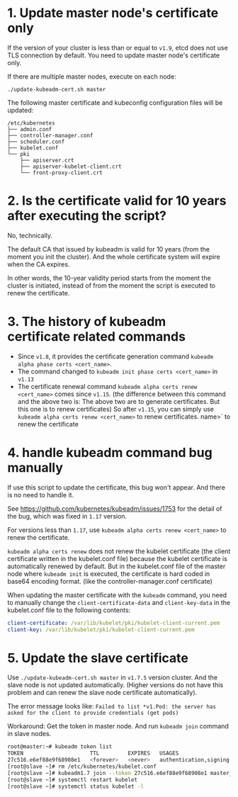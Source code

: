 # 1. Update master node's certificate only

If the version of your cluster is less than or equal to `v1.9`, etcd does not use TLS connection by default. You need to update master node's certificate only.

If there are multiple master nodes, execute on each node:

```
./update-kubeadm-cert.sh master
```

The following master certificate and kubeconfig configuration files will be updated:

```
/etc/kubernetes
├── admin.conf
├── controller-manager.conf
├── scheduler.conf
├── kubelet.conf
└── pki
    ├── apiserver.crt
    ├── apiserver-kubelet-client.crt
    └── front-proxy-client.crt
```

# 2. Is the certificate valid for 10 years after executing the script?

No, technically.

The default CA that issued by kubeadm is valid for 10 years (from the moment you init the cluster). And the whole certificate system will expire when the CA expires.  

In other words, the 10-year validity period starts from the moment the cluster is initiated, instead of from the moment the script is executed to renew the certificate.

# 3. The history of kubeadm certificate related commands

- Since `v1.8`, it provides the certificate generation command `kubeadm alpha phase certs <cert_name>`.
- The command changed to `kubeadm init phase certs <cert_name>` in `v1.13`
- The certificate renewal command `kubeadm alpha certs renew <cert_name>` comes since `v1.15`. (the difference between this command and the above two is: The above two are to generate certificates. But this one is to renew certificates) So after `v1.15`, you can simply use `kubeadm alpha certs renew <cert_name>` to renew certificates. name>` to renew the certificate

# 4. handle kubeadm command bug manually

If use this script to update the certificate, this bug won't appear. And there is no need to handle it.

See https://github.com/kubernetes/kubeadm/issues/1753 for the detail of the bug, which was fixed in `1.17` version.

For versions less than `1.17`, use `kubeadm alpha certs renew <cert_name>` to renew the certificate.

`kubeadm alpha certs renew` does not renew the kubelet certificate (the client certificate written in the kubelet.conf file) because the kubelet certificate is automatically renewed by default. But in the kubelet.conf file of the master node where `kubeadm init` is executed, the certificate is hard coded in base64 encoding format. (like the controller-manager.conf certificate)

When updating the master certificate with the `kubeadm` command, you need to manually change the `client-certificate-data` and `client-key-data` in the kubelet.conf file to the following contents:

```yaml
client-certificate: /var/lib/kubelet/pki/kubelet-client-current.pem
client-key: /var/lib/kubelet/pki/kubelet-client-current.pem
```

# 5. Update the slave certificate

Use `./update-kubeadm-cert.sh master` in `v1.7.5` version cluster. And the slave node is not updated automatically. (Higher versions do not have this problem and can renew the slave node certificate automatically).

The error message looks like: `Failed to list *v1.Pod: the server has asked for the client to provide credentials (get pods)`

Workaround: Get the token in master node. And run `kubeadm join` command in slave nodes.

```bash
root@master:~# kubeadm token list
TOKEN                     TTL         EXPIRES   USAGES                   DESCRIPTION                                                EXTRA GROUPS
27c516.e6ef88e9f68908e1   <forever>   <never>   authentication,signing   The default bootstrap token generated by 'kubeadm init'.   <none>
[root@slave ~]# rm /etc/kubernetes/kubelet.conf
[root@slave ~]# kubeadm1.7 join --token 27c516.e6ef88e9f68908e1 master_ip:6443 --node-name master_hostname --skip-preflight-checks
[root@slave ~]# systemctl restart kubelet
[root@slave ~]# systemctl status kubelet -l
```
